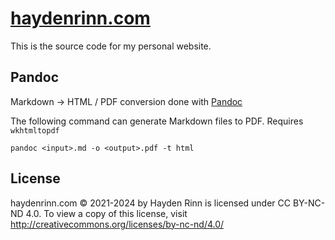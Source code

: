 # [haydenrinn.com](https://haydenrinn.com)

This is the source code for my personal website.

## Pandoc

Markdown -> HTML / PDF conversion done with [Pandoc](https://pandoc.org/MANUAL.html)

The following command can generate Markdown files to PDF. Requires `wkhtmltopdf`

```
pandoc <input>.md -o <output>.pdf -t html
```

## License

haydenrinn.com © 2021-2024 by Hayden Rinn is licensed under CC BY-NC-ND 4.0. To view a copy of this license, visit http://creativecommons.org/licenses/by-nc-nd/4.0/